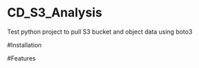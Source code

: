 # CD_S3_Analysis
Test python project to pull S3 bucket and object data using boto3

#Installation

#Features

